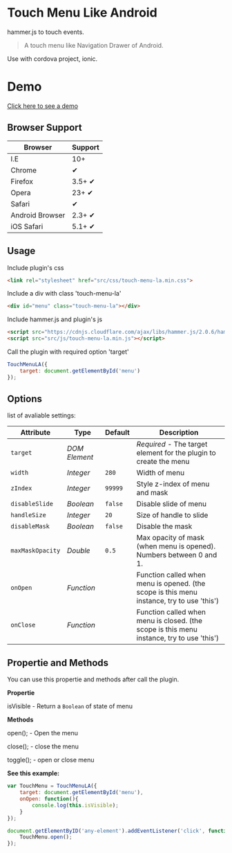 # Touch Menu Like Android

hammer.js to touch events.

> A touch menu like Navigation Drawer of Android.

Use with cordova project, ionic.

# Demo
[Click here to see a demo](http://ericktatsui.github.io/Touch-Menu-Like-Android/sample.html)

## Browser Support

Browser	        | Support
---			    | ---
I.E		        | 10+
Chrome	     	| ✔
Firefox     	| 3.5+ ✔
Opera           | 23+ ✔
Safari          | ✔
Android Browser | 2.3+ ✔
iOS Safari      | 5.1+ ✔

## Usage

Include plugin's css
```html
<link rel="stylesheet" href="src/css/touch-menu-la.min.css">
```

Include a div with class 'touch-menu-la'
```html
<div id="menu" class="touch-menu-la"></div>
```

Include hammer.js and plugin's js
```html
<script src="https://cdnjs.cloudflare.com/ajax/libs/hammer.js/2.0.6/hammer.min.js"></script>
<script src="src/js/touch-menu-la.min.js"></script>
```

Call the plugin with required option 'target'
```javascript
TouchMenuLA({
    target: document.getElementById('menu')
});
```

## Options

list of avaliable settings:

Attribute			| Type				| Default		| Description
---					| ---				| ---			| ---
`target`			| *DOM Element*		| 				| *Required* - The target element for the plugin to create the menu
`width`				| *Integer*			| `280`			| Width of menu
`zIndex`			| *Integer*			| `99999`		| Style z-index of menu and mask
`disableSlide`		| *Boolean*			| `false`		| Disable slide of menu
`handleSize`		| *Integer*			| `20`			| Size of handle to slide
`disableMask`		| *Boolean*			| `false`		| Disable the mask
`maxMaskOpacity`	| *Double*			| `0.5`			| Max opacity of mask (when menu is opened). Numbers between 0 and 1.
`onOpen`			| *Function*		| 				| Function called when menu is opened. (the scope is this menu instance, try to use 'this')
`onClose`			| *Function*		| 				| Function called when menu is closed. (the scope is this menu instance, try to use 'this')

## Propertie and Methods

You can use this propertie and methods after call the plugin.

**Propertie**

isVisible - Return a `Boolean` of state of menu

**Methods**

open(); - Open the menu

close(); - close the menu

toggle(); - open or close menu


**See this example:**

```javascript
var TouchMenu = TouchMenuLA({
    target: document.getElementById('menu'),
    onOpen: function(){
        console.log(this.isVisible);
    }
});

document.getElementByID('any-element').addEventListener('click', function(){
    TouchMenu.open();
});
```